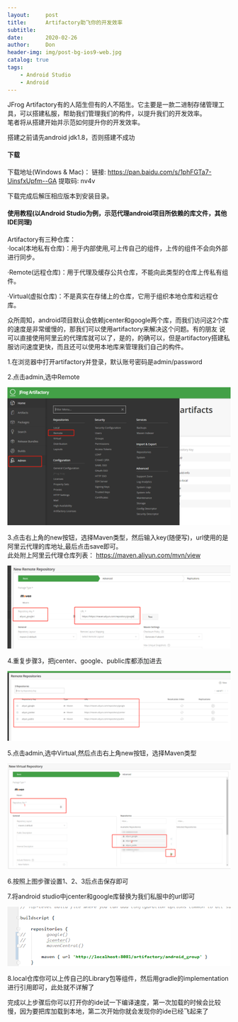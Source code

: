 ```yaml
---
layout:     post
title:      Artifactory助飞你的开发效率
subtitle:   
date:       2020-02-26
author:     Don
header-img: img/post-bg-ios9-web.jpg
catalog: true
tags:
    - Android Studio
    - Android
---
```


JFrog Artifactory有的人陌生但有的人不陌生。它主要是一款二进制存储管理工具，可以搭建私服，帮助我们管理我们的构件，以提升我们的开发效率。   
笔者将从搭建开始并示范如何提升你的开发效率。   


搭建之前请先android jdk1.8，否则搭建不成功

#### 下载    
下载地址(Windows & Mac)：
链接: https://pan.baidu.com/s/1phFGTa7-UinsfxUpfm--GA 提取码: nv4v 

下载完成后解压相应版本到安装目录。
<!----
#### 破解与安装   
1.打开命令行工具，跳转到你的jar包所在目录，执行 java -jar artifactory-injector-1.1.jar,然后会跳出两个选项，分别是：1-生成密钥字符串；2-破解

<img src="/img/article/artifactory1.webp"/>

2.输入数字 2

<img src="/img/article/artifactory2.webp"/>

3.输入软件包的路径  
<img src="/img/article/artifactory3.webp"/>

4.输入“yes”，之后会出现一大串内容，然后跳出两个选项：1-生成密钥字符串；2-破解;  最后请输入数字1  
<img src="/img/article/artifactory4.webp"/>

5.将密钥字符串拷贝下来(启动后会使用)，然后输入“exit”退出；

6.进入bin目录点击artifactory.bat 启动Artifactory,actifactory运行期间不要关闭artifactory.bat打开的命令行窗口

7.打开浏览器，输入localhost:8081,接下来就会出现一个需要密钥的窗口，直接把上面得到的密钥字符串贴上去即可
---->

#### 使用教程(以Android Studio为例，示范代理android项目所依赖的库文件，其他IDE同理)    
Artifactory有三种仓库：    
·local(本地私有仓库)：用于内部使用,可上传自己的组件，上传的组件不会向外部进行同步。

·Remote(远程仓库)：用于代理及缓存公共仓库，不能向此类型的仓库上传私有组件。

·Virtual(虚拟仓库)：不是真实在存储上的仓库，它用于组织本地仓库和远程仓库。

众所周知，android项目默认会依赖jcenter和google两个库，而我们访问这2个库的速度是非常缓慢的，那我们可以使用artifactory来解决这个问题。有的朋友
说可以直接使用阿里云的代理库就可以了，是的，的确可以，但是artifactory搭建私服访问速度更快，而且还可以使用本地库来管理我们自己的构件。

1.在浏览器中打开artifactory并登录，默认账号密码是admin/password    

2.点击admin,选中Remote

<img src="/img/article/artifactory1.png"/>

3.点击右上角的new按钮，选择Maven类型，然后输入key(随便写)，url使用的是阿里云代理的库地址,最后点击save即可。    
此处附上阿里云代理仓库列表： https://maven.aliyun.com/mvn/view

<img src="/img/article/artifactory2.png"/>

4.重复步骤3，把jcenter、google、public库都添加进去     

<img src="/img/article/artifactory3.png"/>  

5.点击admin,选中Virtual,然后点击右上角new按钮，选择Maven类型

<img src="/img/article/artifactory4.png"/>  

6.按照上图步骤设置1、2、3后点击保存即可    

7.将android studio中jcenter和google库替换为我们私服中的url即可   

<img src="/img/article/artifactory5.png"/> 


8.local仓库你可以上传自己的Library包等组件，然后用gradle的implementation进行引用即可，此处就不详解了   


完成以上步骤后你可以打开你的ide试一下编译速度，第一次加载的时候会比较慢，因为要把库加载到本地，第二次开始你就会发现你的ide已经飞起来了













